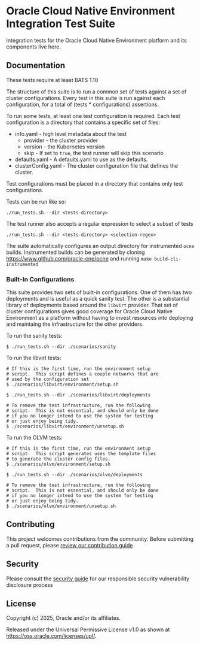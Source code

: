 # Oracle Cloud Native Environment Integration Test Suite

Integration tests for the Oracle Cloud Native Environment platform and its
components live here.

## Documentation

These tests require at least BATS 1.10

The structure of this suite is to run a common set of tests against a set of
cluster configurations.  Every test in this suite is run against each
configuration, for a total of (tests * configurations) assertions.

To run some tests, at least one test configuration is required.  Each test
configuration is a directory that contains a specific set of files:

* info.yaml - high level metadata about the test
  * provider - the cluster provider
  * version - the Kubernetes version
  * skip - If set to `true`, the test runner will skip this scenario
* defaults.yaml - A defaults.yaml to use as the defaults.
* clusterConfig.yaml - The cluster configuration file that defines the cluster.

Test configurations must be placed in a directory that contains only test
configurations.

Tests can be run like so:

`./run_tests.sh --dir <tests-directory>`

The test runner also accepts a regular expression to select a subset of tests


`./run_tests.sh --dir <tests-directory> <selection-regex>`

The suite automatically configures an output directory for instrumented `ocne`
builds.  Instrumented builds can be generated by cloning
https://www.github.com/oracle-cne/ocne and running `make build-cli-instrumented`

### Built-In Configurations

This suite provides two sets of built-in configurations.  One of them has two
deployments and is useful as a quick sanity test.  The other is a substantial
library of deployments based around the `libvirt` provider.  That set of
cluster configurations gives good coverage for Oracle Cloud Native Environment
as a platform without having to invest resources into deploying and maintaing
the infrastructure for the other providers.

To run the sanity tests:
```
$ ./run_tests.sh --dir ./scenarios/sanity
```

To run the libvirt tests:
```
# If this is the first time, run the environment setup
# script.  This script defines a couple networks that are
# used by the configuration set
$ ./scenarios/libvirt/environment/setup.sh

$ ./run_tests.sh --dir ./scenarios/libvirt/deployments

# To remove the test infrastructure, run the following
# script.  This is not essential, and should only be done
# if you no longer intend to use the system for testing
# or just enjoy being tidy.
$ ./scenarios/libvirt/environment/unsetup.sh
```

To run the OLVM tests:

```
# If this is the first time, run the environment setup
# script.  This script generates uses the template files
# to generate the cluster config files.
$ ./scenarios/olvm/environment/setup.sh

$ ./run_tests.sh --dir ./scenarios/olvm/deployments

# To remove the test infrastructure, run the following
# script.  This is not essential, and should only be done
# if you no longer intend to use the system for testing
# or just enjoy being tidy.
$ ./scenarios/olvm/environment/unsetup.sh
```


## Contributing

This project welcomes contributions from the community. Before submitting a pull request, please [review our contribution guide](./CONTRIBUTING.md)

## Security

Please consult the [security guide](./SECURITY.md) for our responsible security vulnerability disclosure process

## License

Copyright (c) 2025, Oracle and/or its affiliates.

Released under the Universal Permissive License v1.0 as shown at
<https://oss.oracle.com/licenses/upl/>.
